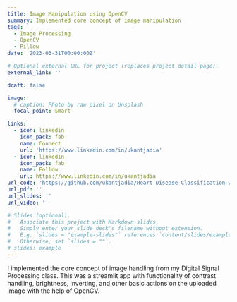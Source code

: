 ```yaml
---
title: Image Manipulation using OpenCV
summary: Implemented core concept of image manipulation 
tags:
  - Image Processing
  - OpenCV
  - Pillow
date: '2023-03-31T00:00:00Z'

# Optional external URL for project (replaces project detail page).
external_link: ''

draft: false

image:
  # caption: Photo by raw pixel on Unsplash
  focal_point: Smart

links:
  - icon: linkedin
    icon_pack: fab
    name: Connect
    url: 'https://www.linkedin.com/in/ukantjadia' 
  - icon: linkedin
    icon_pack: fab
    name: Follow
    url: https://www.linkedin.com/in/ukantjadia
url_code: 'https://github.com/ukantjadia/Heart-Disease-Classification-with-Electrocardiogram'
url_pdf: ''
url_slides: ''
url_video: ''

# Slides (optional).
#   Associate this project with Markdown slides.
#   Simply enter your slide deck's filename without extension.
#   E.g. `slides = "example-slides"` references `content/slides/example-slides.md`.
#   Otherwise, set `slides = ""`.
# slides: example
---
```



I implemented the core concept of image handling from my Digital Signal Processing class. This was a streamlit app with functionality of contrast handling, brightness, inverting, and other basic actions on the uploaded image with the help of OpenCV.

